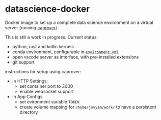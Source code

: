 # datascience-docker
Docker image to set up a complete data science environment on a virtual server (running [caprover](https://caprover.com/)).

This is still a work in progress. Current status:
* python, rust and kotlin kernels
* conda environment, configurable in [`environment.yml`](https://github.com/potatoTVnet/datascience-docker/blob/main/environment.yml)
* open vscode server as interface, with pre-installed extensions
* git support

instructions for setup using caprover:
* in HTTP Settings:
  * set container port to 3000
  * enable websocket support
* in App Configs
  * set evironment variable `TOKEN`
  * create volume mapping for `/home/jovyan/work/` to have a persistent directory
